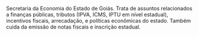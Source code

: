 Secretaria da Economia do Estado de Goiás. Trata de assuntos relacionados a finanças públicas, tributos (IPVA, ICMS, IPTU em nível estadual), incentivos fiscais, arrecadação, e políticas econômicas do estado. Também cuida da emissão de notas fiscais e inscrição estadual.
